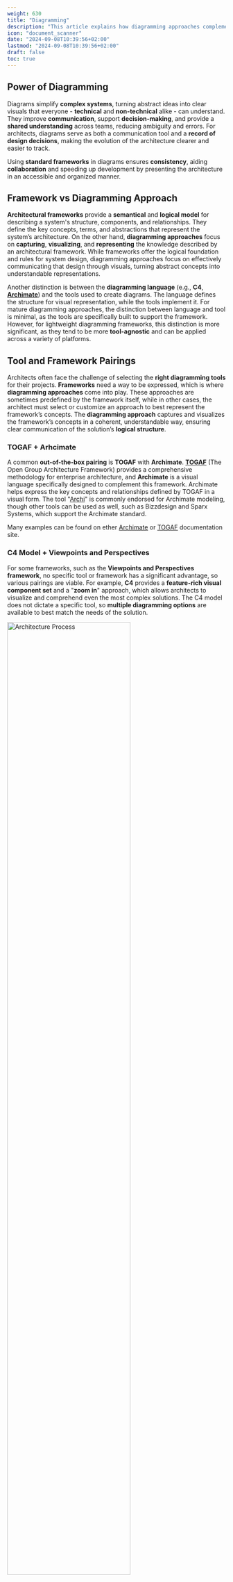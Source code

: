 ```yaml
---
weight: 630
title: "Diagramming"
description: "This article explains how diagramming approaches complement architectural frameworks and provide tool choosing guidance"
icon: "document_scanner"
date: "2024-09-08T10:39:56+02:00"
lastmod: "2024-09-08T10:39:56+02:00"
draft: false
toc: true
---
```


## Power of Diagramming

Diagrams simplify **complex systems**, turning abstract ideas into clear visuals
that everyone - **technical** and **non-technical** alike - can understand. They
improve **communication**, support **decision-making**, and provide a **shared
understanding** across teams, reducing ambiguity and errors. For architects,
diagrams serve as both a communication tool and a **record of design
decisions**, making the evolution of the architecture clearer and easier to
track.

Using **standard frameworks** in diagrams ensures **consistency**, aiding
**collaboration** and speeding up development by presenting the architecture in
an accessible and organized manner.

## Framework vs Diagramming Approach

**Architectural frameworks** provide a **semantical** and **logical model** for
describing a system's structure, components, and relationships. They define the
key concepts, terms, and abstractions that represent the system’s architecture.
On the other hand, **diagramming approaches** focus on **capturing**,
**visualizing**, and **representing** the knowledge described by an
architectural framework. While frameworks offer the logical foundation and rules
for system design, diagramming approaches focus on effectively communicating
  that design through visuals, turning abstract concepts into understandable
  representations.

Another distinction is between the **diagramming language** (e.g., **C4**,
**[Archimate](https://pubs.opengroup.org/architecture/archimate3-doc/)**) and
the tools used to create diagrams. The language defines the structure for visual
representation, while the tools implement it. For mature diagramming approaches,
the distinction between language and tool is minimal, as the tools are
specifically built to support the framework. However, for lightweight
diagramming frameworks, this distinction is more significant, as they tend to be
more **tool-agnostic** and can be applied across a variety of platforms.


## Tool and Framework Pairings

Architects often face the challenge of selecting the **right diagramming tools**
for their projects. **Frameworks** need a way to be expressed, which is where
**diagramming approaches** come into play. These approaches are sometimes
predefined by the framework itself, while in other cases, the architect must
select or customize an approach to best represent the framework’s concepts. The
**diagramming approach** captures and visualizes the framework’s concepts in a
coherent, understandable way, ensuring clear communication of the solution’s
**logical structure**.

### TOGAF + Arhcimate

A common **out-of-the-box pairing** is **TOGAF** with **Archimate**.
**[TOGAF](https://pubs.opengroup.org/togaf-standard/)** (The Open Group
Architecture Framework) provides a comprehensive methodology for enterprise
architecture, and **Archimate** is a visual language specifically designed to
complement this framework. Archimate helps express the key concepts and
relationships defined by TOGAF in a visual form. The tool
"[Archi](https://www.archimatetool.com/)" is commonly endorsed for Archimate
modeling, though other tools can be used as well, such as Bizzdesign and
Sparx Systems, which support the Archimate standard.

Many examples can be found on ether [Archimate](https://www.archimatetool.com/)
or [TOGAF](https://www.opengroup.org/togaf) documentation site.

### C4 Model + Viewpoints and Perspectives

For some frameworks, such as the **Viewpoints and Perspectives framework**, no
specific tool or framework has a significant advantage, so various pairings are
viable. For example, **C4** provides a **feature-rich visual component set** and
a "**zoom in**" approach, which allows architects to visualize and comprehend
even the most complex solutions. The C4 model does not dictate a specific tool,
so **multiple diagramming options** are available to best match the needs of the
solution.

<img
  align="center"
  src="../../../../../images/competencies/modeling/architecture_frameworks/viewpoints_and_perspectives/context_viewpoint_level_2.jpg"
  alt="Architecture Process"
  width="75%"
  height="75%"/>

An example of such an approach can be found in
[O'Reilly Katas 2023 Fall solution by Profitero Data Alchemists](https://github.com/Profitero-Data-Alchemists/katas-2023/tree/master/context_viewpoint).
The frameworks (Viewpoints) approach to describing the solution is used, while
still following C4 notation for nesting and encapsulation of the complexity.

## Choosing Diagramming Tools

### Key Features

Choosing the right **diagramming tool** is essential for creating **effective**,
maintainable diagrams. The following features should be considered when
selecting a tool:

- **Flexibility** and support for **Multiple Diagram Types**: The tool should
  offer flexibility to create various diagrams like **UML**, **C4**, flowcharts,
  or data flow diagrams based on the project needs.
- **Accessibility Options**: The tool must provide **color contrast
  adjustments**, **pattern options**, and checks for **visual accessibility** to
  ensure that the diagrams can be interpreted in different contexts without
  relying on color.
- **Templates** and **Consistency**: Built-in templates and standardized styles
  help ensure that the diagrams maintain a consistent look across various
  abstraction levels.
- **Layers Support**: Ability to quickly enable and disable visibility of
  certain elements in groups provides an easy way to manage additional
  information and avoid the overhead of maintaining multiple versions of
  diagrams with multiple levels of detail.
- **Collaboration Features**: **Real-time collaboration** and **version
  control** capabilities allow multiple stakeholders to contribute to and review
  diagrams simultaneously, ensuring that everyone stays aligned.
- **Integration with Other Tools**: The tool should integrate with other
  platforms like **version control systems** and **documentation tools** for
  easy updates and collaboration.
- **Exporting and Sharing**: The ability to **export diagrams** in multiple
  formats (e.g., PNG, SVG, PDF) is critical for sharing across different
  mediums, from reports to presentations.
- **Ease of Use**: The interface should be intuitive and user-friendly, allowing
  architects to create, update, and maintain diagrams with maximum efficiency.

Selecting a tool that offers these features ensures that diagrams are not only
effective but also easy to manage throughout a project’s lifecycle.

### Generic vs Specific Tools

When selecting **architecture diagramming tools**, we can classify them into two
categories: **architecture-specific tools** and **general-purpose tools**. Each
category offers distinct benefits that cater to different needs.

**Architecture-specific Tools**

These tools are tailored for creating, analyzing, and documenting **software
architectures**. They typically support structured notations such as **UML** and
**ArchiMate**, which enforce **architectural standards** and offer **advanced
analysis** features. Architecture-specific tools provide **consistency**,
enforce standards, and facilitate **in-depth modeling** of complex systems.

**General-purpose Tools**

These tools are versatile and can be used for a wide range of diagramming needs.
While they don’t offer the deep **architectural analysis** of specialized tools,
**general-purpose tools** are **easy to use**, provide flexibility in diagram
types, and facilitate **collaboration** across teams.

### Popular Examples

Here are some notable examples of tools that can be used for diagramming.

**Architecture-specific Tools**
- **[Archimate (Open Group)](https://www.archimatetool.com/)** – Archimate is a
  modeling tool built around the **ArchiMate standard**, enabling architects to
  represent layered architecture with structured views. It supports detailed
  templates and integrates with enterprise tools for **advanced analysis**.
- **[PlantUML](https://plantuml.com/)** – A **text-based UML** diagram
  generator, PlantUML creates diagrams from plain text descriptions. It’s
  especially useful for integrating architecture designs with **version control
  systems** like Git, offering flexibility and quick updates.
- **[Sparx Systems Enterprise Architect](https://sparxsystems.com/products/ea/)** -
  This tool supports multiple diagramming types, including **UML**, **BPMN**,
  and **ArchiMate**. It’s ideal for modeling large and complex architectures,
  and it integrates well with development environments, making it suitable for
  **enterprise-scale projects**.

**General-purpose Tools**

- **[Miro](https://miro.com/)** – Miro provides an intuitive, collaborative
  **whiteboard** for creating architecture diagrams. It’s excellent for
  **brainstorming** and collaborative work, integrating seamlessly with
  platforms like **Jira** and **Confluence** for **team alignment**.
- **[Lucidchart](https://www.lucidchart.com/pages/)** – **Lucidchart** is known
  for its ease of use and robust **collaboration** features. It offers a variety
    of templates, including **UML**, and integrates well with **Google
    Workspace**, making it suitable for teams across different industries.
- **[Microsoft Visio](https://www.microsoft.com/en-us/microsoft-365/visio/flowchart-software)** –
  Visio has a broad template library, including **UML** and other **architecture
  notations**. Integrated with **Microsoft Office 365**, it’s highly accessible
  for teams working within the **Microsoft ecosystem**.
